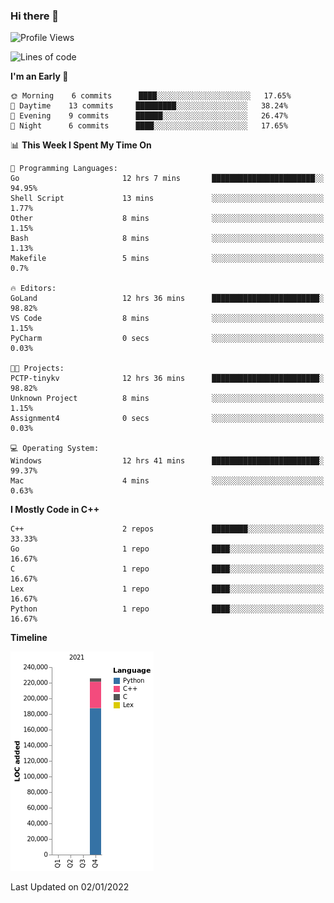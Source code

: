 ### Hi there 👋

<!--START_SECTION:waka-->
![Profile Views](http://img.shields.io/badge/Profile%20Views-1-blue)

![Lines of code](https://img.shields.io/badge/From%20Hello%20World%20I%27ve%20Written-226%20Thousand%20lines%20of%20code-blue)

**I'm an Early 🐤** 

```text
🌞 Morning    6 commits      ████░░░░░░░░░░░░░░░░░░░░░   17.65% 
🌆 Daytime    13 commits     █████████░░░░░░░░░░░░░░░░   38.24% 
🌃 Evening    9 commits      ██████░░░░░░░░░░░░░░░░░░░   26.47% 
🌙 Night      6 commits      ████░░░░░░░░░░░░░░░░░░░░░   17.65%

```


📊 **This Week I Spent My Time On** 

```text
💬 Programming Languages: 
Go                       12 hrs 7 mins       ███████████████████████░░   94.95% 
Shell Script             13 mins             ░░░░░░░░░░░░░░░░░░░░░░░░░   1.77% 
Other                    8 mins              ░░░░░░░░░░░░░░░░░░░░░░░░░   1.15% 
Bash                     8 mins              ░░░░░░░░░░░░░░░░░░░░░░░░░   1.13% 
Makefile                 5 mins              ░░░░░░░░░░░░░░░░░░░░░░░░░   0.7%

🔥 Editors: 
GoLand                   12 hrs 36 mins      ████████████████████████░   98.82% 
VS Code                  8 mins              ░░░░░░░░░░░░░░░░░░░░░░░░░   1.15% 
PyCharm                  0 secs              ░░░░░░░░░░░░░░░░░░░░░░░░░   0.03%

🐱‍💻 Projects: 
PCTP-tinykv              12 hrs 36 mins      ████████████████████████░   98.82% 
Unknown Project          8 mins              ░░░░░░░░░░░░░░░░░░░░░░░░░   1.15% 
Assignment4              0 secs              ░░░░░░░░░░░░░░░░░░░░░░░░░   0.03%

💻 Operating System: 
Windows                  12 hrs 41 mins      ████████████████████████░   99.37% 
Mac                      4 mins              ░░░░░░░░░░░░░░░░░░░░░░░░░   0.63%

```

**I Mostly Code in C++** 

```text
C++                      2 repos             ████████░░░░░░░░░░░░░░░░░   33.33% 
Go                       1 repo              ████░░░░░░░░░░░░░░░░░░░░░   16.67% 
C                        1 repo              ████░░░░░░░░░░░░░░░░░░░░░   16.67% 
Lex                      1 repo              ████░░░░░░░░░░░░░░░░░░░░░   16.67% 
Python                   1 repo              ████░░░░░░░░░░░░░░░░░░░░░   16.67%

```


**Timeline**

![Chart not found](https://raw.githubusercontent.com/h3n4l/h3n4l/main/charts/bar_graph.png) 


 Last Updated on 02/01/2022
<!--END_SECTION:waka-->

